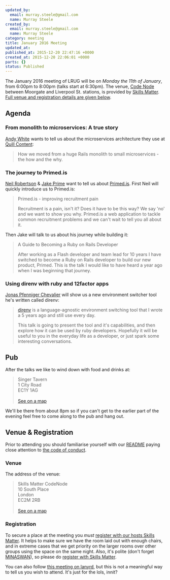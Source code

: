 ```yaml
---
updated_by:
  email: murray.steele@gmail.com
  name: Murray Steele
created_by:
  email: murray.steele@gmail.com
  name: Murray Steele
category: meeting
title: January 2016 Meeting
updated_at:
published_at: 2015-12-20 22:47:16 +0000
created_at: 2015-12-20 22:06:01 +0000
parts: {}
status: Published
---
```


The January 2016 meeting of LRUG will be on *Monday the 11th of January*, from 6:00pm to 8:00pm (talks start at 6:30pm).  The venue, [Code Node](https://skillsmatter.com/locations/264-skills-matter-codenode) between Moorgate and Liverpool St. stations, is provided by [Skills Matter](http://www.skillsmatter.com).  [Full venue and registration details are given below](#jan16registration).

Agenda
------

### From monolith to microservices: A true story

[Andy White](http://andywhite.org) wants to tell us about the microservices architecture they use at [Quill Content](http://www.quillcontent.com/):

> How we moved from a huge Rails monolith to small microservices - the how and
> the why.

### The journey to Primed.is

[Neil Robertson](https://twitter.com/Whatthenar) & [Jake Prime](https://twitter.com/jakeprime) want to tell us about [Primed.is](http://primed.is).  First Neil will quickly introduce us to Primed.is:

> Primed.is - improving recruitment pain
>
> Recruitment is a pain, isn't it? Does it have to be this way? We say
> 'no' and we want to show you why. Primed.is a web application to
> tackle common recruitment problems and we can't wait to tell you all
> about it.

Then Jake will talk to us about his journey while building it:

> A Guide to Becoming a Ruby on Rails Developer
>
> After working as a Flash developer and team lead for 10 years I have
> switched to become a Ruby on Rails developer to build our new product,
> Primed. This is the talk I would like to have heard a year ago when I
> was beginning that journey.

### Using direnv with ruby and 12factor apps

[Jonas Pfenniger Chevalier](http://zimbatm.com) will show us a new environment switcher tool he's written called direnv:

> [direnv](http://direnv.net) is a language-agnostic environment switching tool
> that I wrote a 5 years ago and still use every day.
>
> This talk is going to present the tool and it's capabilities, and then explore
> how it can be used by ruby developers. Hopefully it will be useful to you in
> the everyday life as a developer, or just spark some interesting
> conversations.

Pub
---

After the talks we like to wind down with food and drinks at:

> Singer Tavern<br/>1 City Road<br/>EC1Y 1AG<br/><br/>[See on a map](https://goo.gl/maps/w9kPu)

We'll be there from about 8pm so if you can't get to the earlier part of the evening feel free to come along to the pub and hang out.

Venue & Registration <a name="jan16registration">&nbsp;</a>
----------------------------------------------------------

Prior to attending you should familiarise yourself with our [README](http://readme.lrug.org/) paying close attention to [the code of conduct](http://readme.lrug.org/#code-of-conduct).

### Venue

The address of the venue:

> Skills Matter CodeNode<br/>10 South Place<br/>London<br/>EC2M 2RB<br/><br/>[See on a map](https://goo.gl/maps/ONJT4)

### Registration

To secure a place at the meeting you *must* [register with our hosts Skills Matter](https://skillsmatter.com/meetups/7697-lrug-january-2016-meeting).  It helps to make sure we have the room laid out with enough chairs, and in extreme cases that we get priority on the larger rooms over other groups using the space on the same night.  Also, it's polite (don't forget [MINASWAN](https://en.wikipedia.org/wiki/MINASWAN)), so please do [register with Skills Matter](https://skillsmatter.com/meetups/7697-lrug-january-2016-meeting).

You can also follow [this meeting on lanyrd](http://lanyrd.com/2016/lrug/), but this is not a meaningful way to tell us you wish to attend.  It's just for the lols, innit?
